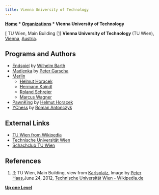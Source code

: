```yaml
---
title: Vienna University of Technology
---
```

**[Home](Home "Home") \* [Organizations](Organizations "Organizations") \* Vienna University of Technology**



[ TU Wien, Main Building <a id="cite-note-1" href="#cite-ref-1">[1]</a>
**Vienna University of Technology** (TU Wien), [Vienna](https://en.wikipedia.org/wiki/Vienna), [Austria](https://en.wikipedia.org/wiki/Republic_of_Austria).



## Programs and Authors


* [Endspiel](Endspiel "Endspiel") by [Wilhelm Barth](Wilhelm_Barth "Wilhelm Barth")
* [Madlenka](index.php?title=Madlenka&action=edit&redlink=1 "Madlenka (page does not exist)") by [Peter Garscha](index.php?title=Peter_Garscha&action=edit&redlink=1 "Peter Garscha (page does not exist)")
* [Merlin](Merlin "Merlin")
	+ [Helmut Horacek](Helmut_Horacek "Helmut Horacek")
	+ [Hermann Kaindl](Hermann_Kaindl "Hermann Kaindl")
	+ [Roland Schreier](index.php?title=Roland_Schreier&action=edit&redlink=1 "Roland Schreier (page does not exist)")
	+ [Marcus Wagner](Marcus_Wagner "Marcus Wagner")
* [PawnKing](PawnKing "PawnKing") by [Helmut Horacek](Helmut_Horacek "Helmut Horacek")
* [YChess](YChess "YChess") by [Roman Antonczyk](Roman_Antonczyk "Roman Antonczyk")


## External Links


* [TU Wien from Wikipedia](https://en.wikipedia.org/wiki/TU_Wien)
* [Technische Universität Wien](https://www.tuwien.ac.at/en/)
* [Schachclub TU Wien](http://info.tuwien.ac.at/schach/)


## References


1. <a id="cite-ref-1" href="#cite-note-1">↑</a> TU Wien, Main Building, view from [Karlsplatz](https://en.wikipedia.org/wiki/Karlsplatz), Image by [Peter Haas](https://commons.wikimedia.org/wiki/User:P_e_z_i),June 24, 2012, [Technische Universität Wien - Wikipedia.de](https://de.wikipedia.org/wiki/Technische_Universit%C3%A4t_Wien)

**[Up one Level](Organizations "Organizations")**







 
